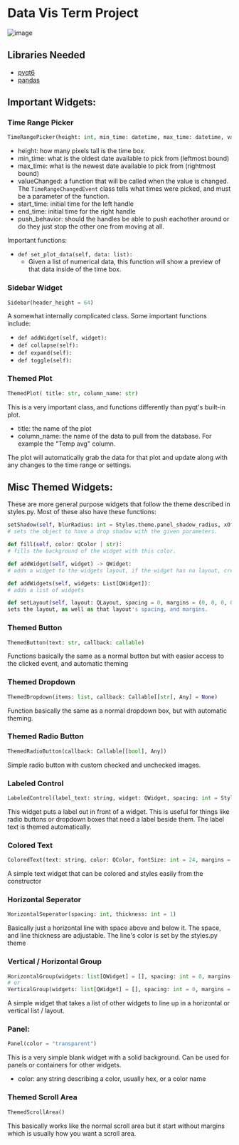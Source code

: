 # Data Vis Term Project

![image](https://user-images.githubusercontent.com/39423700/192062305-b4223a4f-156d-44e7-8732-79ba7ce60b66.png)



## Libraries Needed
- [pyqt6](https://pypi.org/project/PyQt6/)
- [pandas](https://pypi.org/project/pandas/)


## Important Widgets:

### Time Range Picker
```python
TimeRangePicker(height: int, min_time: datetime, max_time: datetime, valueChanged: Callable[[TimeRangeChangedEvent], Any] = None, start_time: datetime = None, end_time: datetime = None, push_behavior: bool = True)
```
- height: how many pixels tall is the time box.
- min_time: what is the oldest date available to pick from (leftmost bound)
- max_time: what is the newest date available to pick from (rightmost bound)
- valueChanged: a function that will be called when the value is changed. The `TimeRangeChangedEvent` class tells what times were picked, and must be a parameter of the function.
- start_time: initial time for the left handle
- end_time: initial time for the right handle
- push_behavior: should the handles be able to push eachother around or do they just stop the other one from moving at all.

Important functions:
- `def set_plot_data(self, data: list):`
  - Given a list of numerical data, this function will show a preview of that data inside of the time box.

### Sidebar Widget
```python
Sidebar(header_height = 64)
```
A somewhat internally complicated class. Some important functions include:
- `def addWidget(self, widget):`
- `def collapse(self):`
- `def expand(self):`
- `def toggle(self):`

### Themed Plot
```python
ThemedPlot( title: str, column_name: str)
```
This is a very important class, and functions differently than pyqt's built-in plot.
- title: the name of the plot
- column_name: the name of the data to pull from the database. For example the "Temp avg" column.

The plot will automatically grab the data for that plot and update along with any changes to the time range or settings.

## Misc Themed Widgets:

These are more general purpose widgets that follow the theme described in styles.py.
Most of these also have these functions:
```python
setShadow(self, blurRadius: int = Styles.theme.panel_shadow_radius, xOffset: int = 0, yOffset: int = 0, color: QtGui.QColor = Styles.theme.shadow_color):
# sets the object to have a drop shadow with the given parameters.

def fill(self, color: QColor | str):
# fills the background of the widget with this color.

def addWidget(self, widget) -> QWidget:
# adds a widget to the widgets layout, if the widget has no layout, create one.

def addWidgets(self, widgets: List[QWidget]):
# adds a list of widgets

def setLayout(self, layout: QLayout, spacing = 0, margins = (0, 0, 0, 0)):
sets the layout, as well as that layout's spacing, and margins.

```

### Themed Button
```python
ThemedButton(text: str, callback: callable)
```
Functions basically the same as a normal button but with easier access to the clicked event, and automatic theming

### Themed Dropdown
```python
ThemedDropdown(items: list, callback: Callable[[str], Any] = None)
```
Function basically the same as a normal dropdown box, but with automatic theming.

### Themed Radio Button
```python
ThemedRadioButton(callback: Callable[[bool], Any])
```
Simple radio button with custom checked and unchecked images.

### Labeled Control
```python
LabeledControl(label_text: string, widget: QWidget, spacing: int = Styles.theme.medium_spacing, margins = (math.inf, 0, 0, 0))
```
This widget puts a label out in front of a widget. This is useful for things like radio buttons or dropdown boxes that need a label beside them.
The label text is themed automatically.

### Colored Text
```python
ColoredText(text: string, color: QColor, fontSize: int = 24, margins = (0, 0, 0, 0))
```
A simple text widget that can be colored and styles easily from the constructor

### Horizontal Seperator
```python
HorizontalSeperator(spacing: int, thickness: int = 1)
```
Basically just a horizontal line with space above and below it. The space, and line thickness are adjustable. The line's color is set by the styles.py theme

### Vertical / Horizontal Group
```python
HorizontalGroup(widgets: list[QWidget] = [], spacing: int = 0, margins = (math.inf, 0, 0, 0))
# or
VerticalGroup(widgets: list[QWidget] = [], spacing: int = 0, margins = (math.inf, 0, 0, 0))
```
A simple widget that takes a list of other widgets to line up in a horizontal or vertical list / layout.

### Panel:
```python
Panel(color = "transparent")
```
This is a very simple blank widget with a solid background. Can be used for panels or containers for other widgets.
- color: any string describing a color, usually hex, or a color name

### Themed Scroll Area
```python
ThemedScrollArea()
```
This basically works like the normal scroll area but it start without margins which is usually how you want a scroll area.
